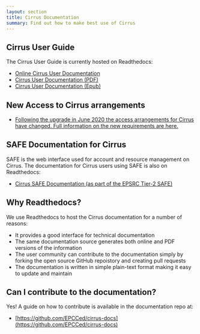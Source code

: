 ```yaml
---
layout: section
title: Cirrus Documentation
summary: Find out how to make best use of Cirrus
---
```


## Cirrus User Guide

The Cirrus User Guide is currently hosted on Readthedocs:

* [Online Cirrus User Documentation](http://cirrus.readthedocs.io)
* [Cirrus User Documentation (PDF)](https://cirrus.readthedocs.io/_/downloads/en/main/pdf/)
* [Cirrus User Documentation (Epub)](https://cirrus.readthedocs.io/_/downloads/en/main/epub/)

## New Access to Cirrus arrangements

* [Following the upgrade in June 2020 the access arrangements for Cirrus have changed.  Full information on the new requirements are here.](logging_on)

## SAFE Documentation for Cirrus

SAFE is the web interface used for account and resource management on Cirrus.
The documentation for Cirrus users using SAFE is also on Readthedocs:

* [Cirrus SAFE Documentation (as part of the EPSRC Tier-2 SAFE)](http://tier2-safe.readthedocs.io)

## Why Readthedocs?

We use Readthedocs to host the Cirrus documentation for a number of reasons:

* It provides a good interface for technical documentation
* The same documentation source generates both online and PDF versions
  of the information
* The user community can contribute to the documentation simply by
  forking the open source GitHub repoistory and creating pull requests
* The documentation is written in simple plain-text format making it
  easy to update and maintain

## Can I contribute to the documentation?

Yes! A guide on how to contribute is available in the documentation repo at:

* [https://github.com/EPCCed/cirrus-docs](https://github.com/EPCCed/cirrus-docs)

